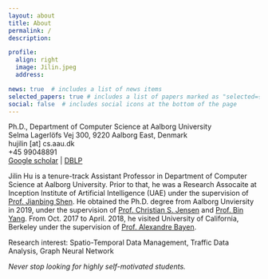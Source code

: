```yaml
---
layout: about
title: About
permalink: /
description: 

profile:
  align: right
  image: Jilin.jpeg
  address: 

news: true  # includes a list of news items
selected_papers: true # includes a list of papers marked as "selected={true}"
social: false  # includes social icons at the bottom of the page
---
```


Ph.D., Department of Computer Science at Aalborg University <br>
Selma Lagerlöfs Vej 300, 9220 Aalborg East, Denmark <br>
hujilin [at] cs.aau.dk <br>
+45 99048891 <br>
[Google scholar](https://scholar.google.dk/citations?user=6eSvRMkAAAAJ&hl=en) | [DBLP](https://dblp.org/pid/189/6195.html)

Jilin Hu is a tenure-track Assistant Professor in Department of Computer Science at Aalborg University. Prior to that, he was a Research Assocaite at Inception Institute of Artificial Intelligence (UAE) under the supervision of  [Prof. Jianbing Shen](https://scholar.google.com/citations?user=_Q3NTToAAAAJ&hl=zh-CN). He obtained the Ph.D. degree from Aalborg Unviersity in 2019, under the supervision of [Prof. Christian S. Jensen](http://people.cs.aau.dk/~csj/) and [Prof. Bin Yang](http://people.cs.aau.dk/~byang/). From Oct. 2017 to April. 2018, he visited University of California, Berkeley under the supervision of [Prof. Alexandre Bayen](https://www2.eecs.berkeley.edu/Faculty/Homepages/bayen.html).

Research interest: Spatio-Temporal Data Management, Traffic Data Analysis, Graph Neural Network 

*Never stop looking for highly self-motivated students.*
